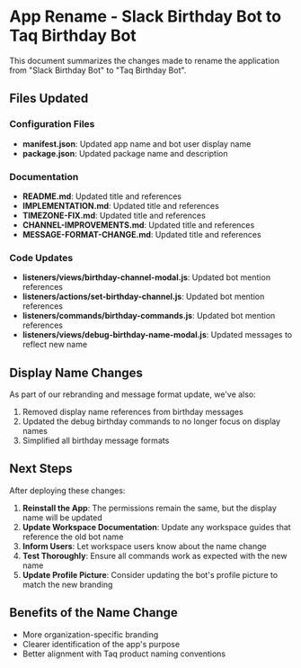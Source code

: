 # App Rename - Slack Birthday Bot to Taq Birthday Bot

This document summarizes the changes made to rename the application from "Slack Birthday Bot" to "Taq Birthday Bot".

## Files Updated

### Configuration Files
- **manifest.json**: Updated app name and bot user display name
- **package.json**: Updated package name and description

### Documentation
- **README.md**: Updated title and references
- **IMPLEMENTATION.md**: Updated title and references
- **TIMEZONE-FIX.md**: Updated title and references
- **CHANNEL-IMPROVEMENTS.md**: Updated title and references
- **MESSAGE-FORMAT-CHANGE.md**: Updated title and references

### Code Updates
- **listeners/views/birthday-channel-modal.js**: Updated bot mention references
- **listeners/actions/set-birthday-channel.js**: Updated bot mention references
- **listeners/commands/birthday-commands.js**: Updated bot mention references
- **listeners/views/debug-birthday-name-modal.js**: Updated messages to reflect new name

## Display Name Changes
As part of our rebranding and message format update, we've also:
1. Removed display name references from birthday messages
2. Updated the debug birthday commands to no longer focus on display names
3. Simplified all birthday message formats

## Next Steps
After deploying these changes:

1. **Reinstall the App**: The permissions remain the same, but the display name will be updated
2. **Update Workspace Documentation**: Update any workspace guides that reference the old bot name
3. **Inform Users**: Let workspace users know about the name change
4. **Test Thoroughly**: Ensure all commands work as expected with the new name
5. **Update Profile Picture**: Consider updating the bot's profile picture to match the new branding

## Benefits of the Name Change
- More organization-specific branding
- Clearer identification of the app's purpose
- Better alignment with Taq product naming conventions
